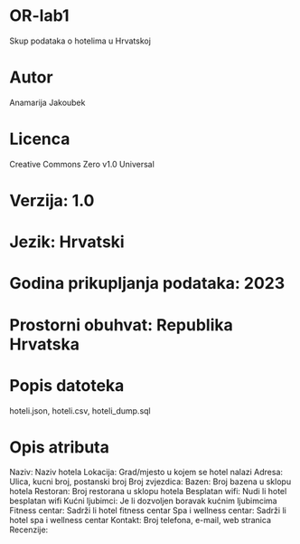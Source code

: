 # OR-lab1
Skup podataka o hotelima u Hrvatskoj
# Autor
Anamarija Jakoubek
# Licenca 
Creative Commons Zero v1.0 Universal
# Verzija: 1.0
# Jezik: Hrvatski
# Godina prikupljanja podataka: 2023
# Prostorni obuhvat: Republika Hrvatska
# Popis datoteka
  hoteli.json, hoteli.csv, hoteli_dump.sql
# Opis atributa
  Naziv: Naziv hotela
  Lokacija: Grad/mjesto u kojem se hotel nalazi
  Adresa: Ulica, kucni broj, postanski broj
  Broj zvjezdica:
  Bazen: Broj bazena u sklopu hotela
  Restoran: Broj restorana u sklopu hotela
  Besplatan wifi: Nudi li hotel besplatan wifi
  Kućni ljubimci: Je li dozvoljen boravak kućnim ljubimcima
  Fitness centar: Sadrži li hotel fitness centar
  Spa i wellness centar: Sadrži li hotel spa i wellness centar
  Kontakt: Broj telefona, e-mail, web stranica
  Recenzije: 
  
